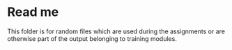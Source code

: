 # Read me
This folder is for random files which are used during the assignments or are otherwise part of the output belonging to training modules. 